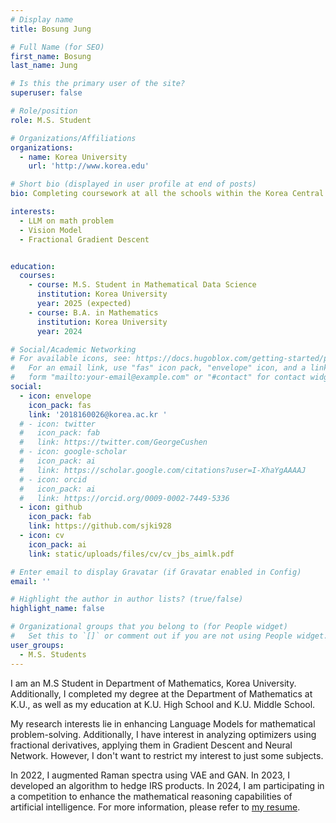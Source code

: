 ```yaml
---
# Display name
title: Bosung Jung

# Full Name (for SEO)
first_name: Bosung
last_name: Jung

# Is this the primary user of the site?
superuser: false

# Role/position
role: M.S. Student

# Organizations/Affiliations
organizations:
  - name: Korea University
    url: 'http://www.korea.edu'

# Short bio (displayed in user profile at end of posts)
bio: Completing coursework at all the schools within the Korea Central Education Institute.

interests:
  - LLM on math problem
  - Vision Model
  - Fractional Gradient Descent


education:
  courses:
    - course: M.S. Student in Mathematical Data Science
      institution: Korea University
      year: 2025 (expected)
    - course: B.A. in Mathematics
      institution: Korea University
      year: 2024

# Social/Academic Networking
# For available icons, see: https://docs.hugoblox.com/getting-started/page-builder/#icons
#   For an email link, use "fas" icon pack, "envelope" icon, and a link in the
#   form "mailto:your-email@example.com" or "#contact" for contact widget.
social:
  - icon: envelope
    icon_pack: fas
    link: '2018160026@korea.ac.kr '
  # - icon: twitter
  #   icon_pack: fab
  #   link: https://twitter.com/GeorgeCushen
  # - icon: google-scholar
  #   icon_pack: ai
  #   link: https://scholar.google.com/citations?user=I-XhaYgAAAAJ
  # - icon: orcid
  #   icon_pack: ai
  #   link: https://orcid.org/0009-0002-7449-5336
  - icon: github
    icon_pack: fab
    link: https://github.com/sjki928
  - icon: cv
    icon_pack: ai
    link: static/uploads/files/cv/cv_jbs_aimlk.pdf

# Enter email to display Gravatar (if Gravatar enabled in Config)
email: ''

# Highlight the author in author lists? (true/false)
highlight_name: false

# Organizational groups that you belong to (for People widget)
#   Set this to `[]` or comment out if you are not using People widget.
user_groups:
  - M.S. Students
---
```


<!-- 짧은 자기소개 -->
I am an M.S Student in Department of Mathematics, Korea University. Additionally, I completed my degree at the Department of Mathematics at K.U., as well as my education at K.U. High School and K.U. Middle School.

<!-- 연구분야/주제 관심사 소개 -->
My research interests lie in enhancing Language Models for mathematical problem-solving. Additionally, I have interest in analyzing optimizers using fractional derivatives, applying them in Gradient Descent and Neural Network. However, I don't want to restrict my interest to just some subjects.

<!-- 그 외의 것/trivia -->
In 2022, I augmented Raman spectra using VAE and GAN. In 2023, I developed an algorithm to hedge IRS products. In 2024, I am participating in a competition to enhance the mathematical reasoning capabilities of artificial intelligence. For more information, please refer to [my resume](https://drive.google.com/file/d/1c1YAf7T4TPelpcp_A6zlAiUxvxxZZ_il/view?usp=sharing).